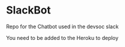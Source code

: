 # SlackBot
Repo for the Chatbot used in the devsoc slack

You need to be added to the Heroku to deploy
